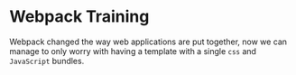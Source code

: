 # Webpack Training

Webpack changed the way web applications are put together, now we can manage to only worry with having a template with a single `css` and `JavaScript` bundles.
